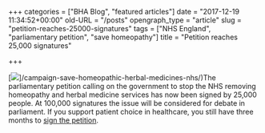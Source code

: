 +++
categories = ["BHA Blog", "featured articles"]
date = "2017-12-19 11:34:52+00:00"
old-URL = "/posts"
opengraph_type = "article"
slug = "petition-reaches-25000-signatures"
tags = ["NHS England", "parliamentary petition", "save homeopathy"]
title = "Petition reaches 25,000 signatures"

+++

[![](https://res.cloudinary.com/homeopathyuk/v1557403245/bha/Save-homeopathy-and-herbal-medicines.jpg)]/campaign-save-homeopathic-herbal-medicines-nhs/)The parliamentary petition calling on the government to stop the NHS removing homeopathy and herbal medicine services has now been signed by 25,000 people. At 100,000 signatures the issue will be considered for debate in parliament. If you support patient choice in healthcare, you still have three months to [sign the petition](https://petition.parliament.uk/petitions/200154).
